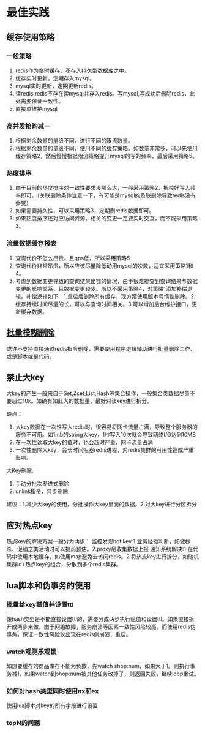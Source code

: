 # 最佳实践

## 缓存使用策略

### 一般策略

1. redis作为临时缓存，不存入持久型数据库之中。
2. 缓存实时更新，定期存入mysql。
3. mysql实时更新，定期更新redis。
4. 读redis,redis不存在读mysql并存入redis。写mysql,写成功后删除redis，此处需要保证一致性。
5. 直接单维护mysql

### 高并发抢购减一

1. 根据剩余数量的量级不同，进行不同的限流数量。
2. 根据剩余数量的量级不同，使用不同的缓存策略。如数量非常多，可以先使用缓存策略2，然后慢慢根据限流策略提升mysql的写的频率，最后采用策略5。

### 热度排序

1. 由于目前的热度排序对一致性要求没那么大，一般采用策略2，把控好写入频率即可。（关联删除条件注意一下，有可能是mysql的及联删除导致redis没有察觉）
2. 如果需要持久性，可以采用策略3，定期刷redis数据即可。
3. 如果热度排序还对应访问资源，相关的变更一定要实时交互，而不能采用策略3。

### 流量数据缓存报表

1. 查询代价不怎么昂贵，且qps低，所以采用策略5
2. 查询代价非常昂贵，所以应该尽量降低动用mysql的次数，适宜采用策略1和4。
3. 考虑到数据变更导致的查询结果出错的情况，由于很难排查到查询结果与数据变更的影响关系，且数据变更较少。所以不采用策略4，对策略1添加补偿逻辑。补偿逻辑如下：1.重启后删除所有缓存，现方案使用版本号惰性删除。2.缓存持续时间尽量的长，可以与查询时间相关。3.可以增加后台维护接口，更新缓存数据。

## [批量模糊删除](https://www.yisu.com/zixun/144062.html)

或许不支持直接通过redis指令删除，需要使用程序逻辑辅助进行批量删除工作，或是脚本或是代码。

## 禁止大key

大key的产生一般来自于Set,Zset,List,Hash等集合操作，一般集合类数据尽量不要超过10k。如确有如此大的数据量，最好对该key进行拆分。

缺点：

1. 大key数据在一次性写入redis时，很容易将网卡流量占满，导致整个服务器的服务不可用。如1mb的string大key，1秒写入10次就会导致网络I/O达到10MB
2. 在一次性读取大key的值时，也会超时严重，网卡流量占满
3. 一次性删除大key，会长时间阻塞redis进程，对redis集群的可用性造成严重影响。

大Key删除:

1. 手动分批次渐进式删除
2. unlink指令，异步删除

建议：1.减少大key的使用，分批操作大key里面的数据。2.对大key进行分区拆分

## 应对热点key

热点key的解决方案一般分为两步：
监控发现hot key:1.业务经验判断，如做秒杀、促销之类活动时可以提前预估。2.proxy层收集数据上报
通知系统解决:1.在代码中使用本地缓存，如使用map避免去访问redis。2.将热点key进行拆分，如随机集群id+热点key的组合，分散到多个redis集群。

## lua脚本和伪事务的使用

### 批量给key赋值并设置ttl

像hash类型是不能直接设置ttl的，需要分成两步执行赋值和设置ttl。如果直接拆开成两步来做，由于网络故障，服务崩溃等因素一致性风险较高。而使用redis伪事务，保证一致性风险仅出现在redis侧崩溃，重启。

### watch观测乐观锁

如想要缓存的商品库存不能为负数，先watch shop:num，如果大于1。则执行事务减1，如果watch到shop:num被其他任务改掉了，则返回失败，继续loop重试。

### 如何对hash类型同时使用nx和ex

使用lua脚本对key的所有字段进行设置

### topN的问题